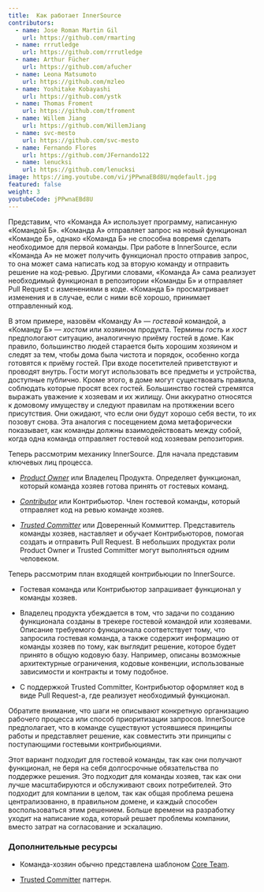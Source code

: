 ```yaml
---
title:  Как работает InnerSource
contributors:
  - name: Jose Roman Martin Gil
    url: https://github.com/rmarting
  - name: rrrutledge
    url: https://github.com/rrrutledge
  - name: Arthur Fücher
    url: https://github.com/afucher
  - name: Leona Matsumoto
    url: https://github.com/mzleo
  - name: Yoshitake Kobayashi
    url: https://github.com/ystk
  - name: Thomas Froment
    url: https://github.com/tfroment
  - name: Willem Jiang
    url: https://github.com/WillemJiang
  - name: svc-mesto
    url: https://github.com/svc-mesto
  - name: Fernando Flores
    url: https://github.com/JFernando122
  - name: lenucksi
    url: https://github.com/lenucksi
image: https://img.youtube.com/vi/jPPwnaEBd8U/mqdefault.jpg
featured: false
weight: 3
youtubeCode: jPPwnaEBd8U
---
```

<div class="paragraph">
<p>Представим, что «Команда А» использует программу, написанную «Командой Б».
«Команда А» отправляет запрос на новый функционал «Команде Б», однако «Команда Б» не способна вовремя сделать необходимое для первой команды.
При работе в InnerSource, если «Команда А» не может получить функционал просто отправив запрос, то она может сама написать код за вторую команду и отправить решение на код-ревью.
Другими словами, «Команда А» сама реализует необходимый функционал в репозитории «Команды Б» и отправляет Pull Request с изменениями в коде.
«Команда Б» просматривает изменения и в случае, если с ними всё хорошо, принимает отправленный код.</p>
</div>
<div class="paragraph">
<p>В этом примере, назовём «Команду А» — <em>гостевой</em> командой, а «Команду Б» — <em>хостом</em> или хозяином продукта.
Термины <em>гость</em> и <em>хост</em> предпологают ситуацию, аналогичную приёму гостей в доме.
Как правило, большинство людей старается быть хорошим хозяином и следят за тем, чтобы дома была чистота и порядок, особенно когда готовятся к приёму гостей.
При входе посетителей приветствуют и проводят внутрь.
Гости могут использовать все предметы и устройства, доступные публично.
Кроме этого, в доме могут существовать правила, соблюдать которые просят всех гостей.
Большинство гостей стремятся выражать уважение к хозяевам и их жилищу.
Они аккуратно относятся к домовому имуществу и следуют правилам на протяжении всего присутствия.
Они ожидают, что если они будут хорошо себя вести, то их позовут снова.
Эта аналогия с посещением дома метафорически показывает, как команды должны взаимодействовать между собой, когда одна команда отправляет гостевой код хозяевам репозитория.</p>
</div>
<div class="paragraph">
<p>Теперь рассмотрим механику InnerSource.
Для начала представим ключевых лиц процесса.</p>
</div>
<div class="ulist">
<ul>
<li>
<p><a href="https://innersourcecommons.org/learn/learning-path/product-owner"><em>Product Owner</em></a> или Владелец Продукта. Определяет функционал, который команда хозяев готова принять от гостевых команд.</p>
</li>
<li>
<p><a href="https://innersourcecommons.org/learn/learning-path/contributor"><em>Contributor</em></a> или Контрибьютор. Член гостевой команды, который отправляет код на ревью команде хозяев.</p>
</li>
<li>
<p><a href="https://innersourcecommons.org/learn/learning-path/trusted-committer"><em>Trusted Committer</em></a> или Доверенный Коммиттер. Представитель команды хозяев, наставляет и обучает Контрибьюторов, помогая создать и отправить Pull Request. В небольших продуктах роли Product Owner и Trusted Committer могут выполняться одним человеком.</p>
</li>
</ul>
</div>
<div class="paragraph">
<p>Теперь рассмотрим план входящей контрибьюции по InnerSource.</p>
</div>
<div class="ulist">
<ul>
<li>
<p>Гостевая команда или Контрибьютор запрашивает функционал у команды хозяев.</p>
</li>
<li>
<p>Владелец продукта убеждается в том, что задачи по созданию функционала созданы в трекере гостевой командой или хозяевами.
Описание требуемого функционала соответствует тому, что запросила гостевая команда, а также содержит информацию от команды хозяев по тому, как выглядит решение, которое будет принято в общую кодовую базу.
Например, описаны возможные архитектурные ограничения, кодовые конвенции, использованые зависимости и контракты и тому подобное.</p>
</li>
<li>
<p>С поддержкой Trusted Committer, Контрибьютор оформляет код в виде Pull Request-а, где реализует необходимый функционал.</p>
</li>
</ul>
</div>
<div class="paragraph">
<p>Обратите внимание, что шаги не описывают конкретную организацию рабочего процесса или способ приоритизации запросов.
InnerSource предполагает, что в команде существуют устоявшиеся принципы работы и представляет решение, как совместить эти принципы с поступающими гостевыми контрибьюциями.</p>
</div>
<div class="paragraph">
<p>Этот вариант подходит для гостевой команды, так как они получают функционал, не беря на себя долгосрочные обязательства по поддержке решения.
Это подходит для команды хозяев, так как они лучше масштабируются и обслуживают своих потребителей.
Это подходит для компании в целом, так как общая проблема решена централизованно, в правильном домене, и каждый способен воспользоваться этим решением.
Больше времени на разработку уходит на написание кода, который решает проблемы компании, вместо затрат на согласование и эскалацию.</p>
</div>
<div class="sect2">
<h3 id="_дополнительные_ресурсы">Дополнительные ресурсы</h3>
<div class="ulist">
<ul>
<li>
<p>Команда-хозяин обычно представлена ​​шаблоном <a href="https://patterns.innersourcecommons.org/p/core-team">Core Team</a>.</p>
</li>
<li>
<p><a href="https://patterns.innersourcecommons.org/p/trusted-committer">Trusted Committer</a> паттерн.</p>
</li>
</ul>
</div>
</div>
<!--- This file autogenerated from https://github.com/InnerSourceCommons/InnerSourceLearningPath/blob/main/scripts -->